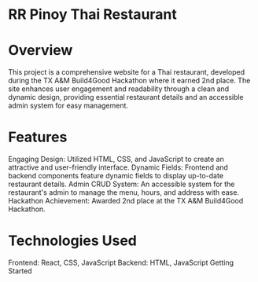 # RR Pinoy Thai Restaurant
 
# Overview
This project is a comprehensive website for a Thai restaurant, developed during the TX A&M Build4Good Hackathon where it earned 2nd place. The site enhances user engagement and readability through a clean and dynamic design, providing essential restaurant details and an accessible admin system for easy management.

# Features
Engaging Design: Utilized HTML, CSS, and JavaScript to create an attractive and user-friendly interface.
Dynamic Fields: Frontend and backend components feature dynamic fields to display up-to-date restaurant details.
Admin CRUD System: An accessible system for the restaurant's admin to manage the menu, hours, and address with ease.
Hackathon Achievement: Awarded 2nd place at the TX A&M Build4Good Hackathon.

# Technologies Used
Frontend: React, CSS, JavaScript
Backend: HTML, JavaScript
Getting Started
